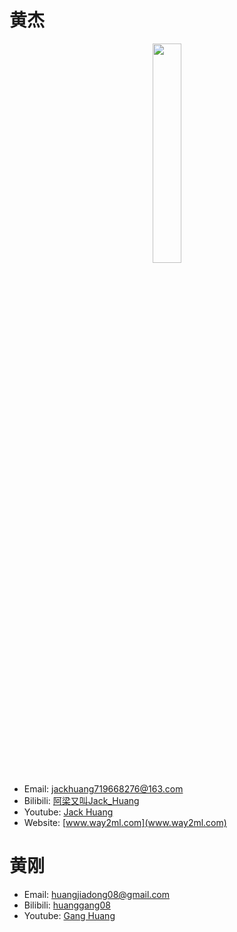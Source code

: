 <!--
 * @Description: 
 * @Author: Jack Huang
 * @Github: https://github.com/HuangJiaLian
 * @Date: 2019-04-15 14:13:33
 * @LastEditors: Jack Huang
 * @LastEditTime: 2019-11-22 22:36:00
 -->
# 黄杰

<p align="center">
<img src='/images/about/jack.png' width='30%'>
</p>

- Email:  jackhuang719668276@163.com
- Bilibili: [阿梁又叫Jack_Huang](https://space.bilibili.com/233674060)
- Youtube: [Jack Huang](https://www.youtube.com/channel/UCSMCgLJ5gQwYrBCZ8pBY-cg?view_as=public)
- Website: [www.way2ml.com](www.way2ml.com)

# 黄刚

- Email:  huangjiadong08@gmail.com
- Bilibili: [huanggang08](https://space.bilibili.com/398494538)
- Youtube: [Gang Huang](https://www.youtube.com/channel/UCXnLQRWwGfdm69t-mJrWC-Q)

